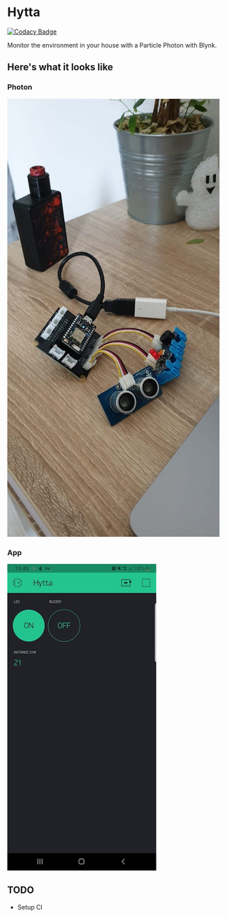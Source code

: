 # Hytta

[![Codacy Badge](https://api.codacy.com/project/badge/Grade/20d8f217d7bc424c86a15c1e1dcefe46)](https://www.codacy.com/app/lucavallin/hytta?utm_source=github.com&utm_medium=referral&utm_content=lucavallin/hytta&utm_campaign=Badge_Grade)

Monitor the environment in your house with a Particle Photon with Blynk.

## Here's what it looks like

### Photon

![](./docs/photon.jpeg)

### App

![](./docs/app.jpeg)

## TODO

- Setup CI
